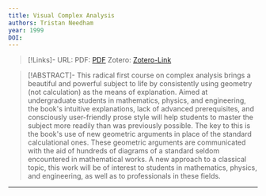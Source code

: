 ```yaml
---
title: Visual Complex Analysis
authors: Tristan Needham
year: 1999
DOI: 
---
```


>[!Links]-
>URL: 
>PDF: [PDF](needham1999.pdf)
>Zotero: [Zotero-Link](zotero://select/items/@needham1999)

>[!ABSTRACT]-
>This radical first course on complex analysis brings a beautiful and powerful subject to life by consistently using geometry (not calculation) as the means of explanation. Aimed at undergraduate students in mathematics, physics, and engineering, the book's intuitive explanations, lack of advanced prerequisites, and consciously user-friendly prose style will help students to master the subject more readily than was previously possible. The key to this is the book's use of new geometric arguments in place of the standard calculational ones. These geometric arguments are communicated with the aid of hundreds of diagrams of a standard seldom encountered in mathematical works. A new approach to a classical topic, this work will be of interest to students in mathematics, physics, and engineering, as well as to professionals in these fields.

---

